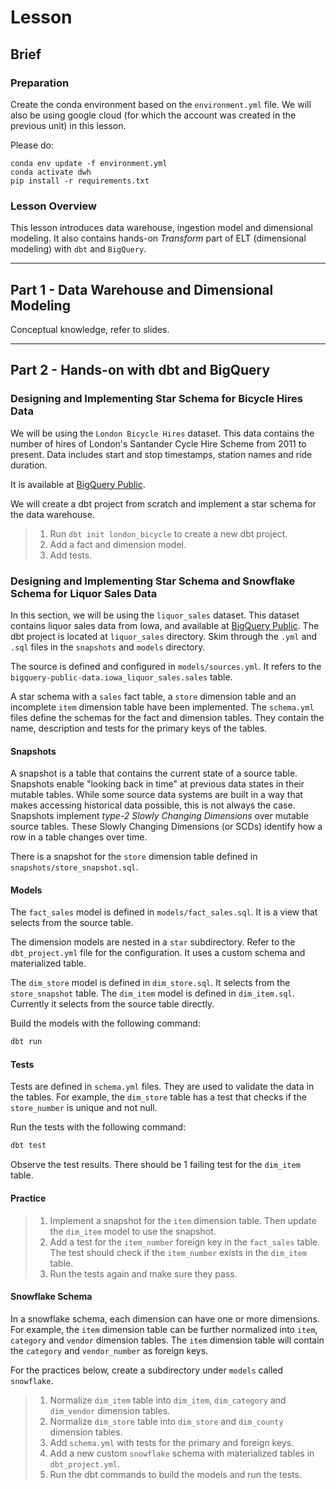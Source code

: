 # Lesson

## Brief

### Preparation

Create the conda environment based on the `environment.yml` file. We will also be using google cloud (for which the account was created in the previous unit) in this lesson.

Please do:

```
conda env update -f environment.yml
conda activate dwh
pip install -r requirements.txt
```

### Lesson Overview

This lesson introduces data warehouse, ingestion model and dimensional modeling. It also contains hands-on _Transform_ part of ELT (dimensional modeling) with `dbt` and `BigQuery`.

---

## Part 1 - Data Warehouse and Dimensional Modeling

Conceptual knowledge, refer to slides.

---

## Part 2 - Hands-on with dbt and BigQuery

### Designing and Implementing Star Schema for Bicycle Hires Data

We will be using the `London Bicycle Hires` dataset. This data contains the number of hires of London's Santander Cycle Hire Scheme from 2011 to present. Data includes start and stop timestamps, station names and ride duration.

It is available at [BigQuery Public](https://console.cloud.google.com/bigquery?p=bigquery-public-data&d=london_bicycles&page=dataset).

We will create a dbt project from scratch and implement a star schema for the data warehouse.

> 1. Run `dbt init london_bicycle` to create a new dbt project.
> 2. Add a fact and dimension model.
> 3. Add tests.

### Designing and Implementing Star Schema and Snowflake Schema for Liquor Sales Data

In this section, we will be using the `liquor_sales` dataset. This dataset contains liquor sales data from Iowa, and available at [BigQuery Public](https://console.cloud.google.com/bigquery?p=bigquery-public-data&d=iowa_liquor_sales&page=dataset). The dbt project is located at `liquor_sales` directory. Skim through the `.yml` and `.sql` files in the `snapshots` and `models` directory.

The source is defined and configured in `models/sources.yml`. It refers to the `bigquery-public-data.iowa_liquor_sales.sales` table.

A star schema with a `sales` fact table, a `store` dimension table and an incomplete `item` dimension table have been implemented. The `schema.yml` files define the schemas for the fact and dimension tables. They contain the name, description and tests for the primary keys of the tables.

#### Snapshots

A snapshot is a table that contains the current state of a source table. Snapshots enable "looking back in time" at previous data states in their mutable tables. While some source data systems are built in a way that makes accessing historical data possible, this is not always the case. Snapshots implement _type-2 Slowly Changing Dimensions_ over mutable source tables. These Slowly Changing Dimensions (or SCDs) identify how a row in a table changes over time.

There is a snapshot for the `store` dimension table defined in `snapshots/store_snapshot.sql`.

#### Models

The `fact_sales` model is defined in `models/fact_sales.sql`. It is a view that selects from the source table.

The dimension models are nested in a `star` subdirectory. Refer to the `dbt_project.yml` file for the configuration. It uses a custom schema and materialized table.

The `dim_store` model is defined in `dim_store.sql`. It selects from the `store_snapshot` table. The `dim_item` model is defined in `dim_item.sql`. Currently it selects from the source table directly.

Build the models with the following command:

```bash
dbt run
```

#### Tests

Tests are defined in `schema.yml` files. They are used to validate the data in the tables. For example, the `dim_store` table has a test that checks if the `store_number` is unique and not null.

Run the tests with the following command:

```bash
dbt test
```

Observe the test results. There should be 1 failing test for the `dim_item` table.

#### Practice

> 1. Implement a snapshot for the `item` dimension table. Then update the `dim_item` model to use the snapshot.
> 2. Add a test for the `item_number` foreign key in the `fact_sales` table. The test should check if the `item_number` exists in the `dim_item` table.
> 3. Run the tests again and make sure they pass.

#### Snowflake Schema

In a snowflake schema, each dimension can have one or more dimensions. For example, the `item` dimension table can be further normalized into `item`, `category` and `vendor` dimension tables. The `item` dimension table will contain the `category` and `vendor_number` as foreign keys.

For the practices below, create a subdirectory under `models` called `snowflake`.

> 1. Normalize `dim_item` table into `dim_item`, `dim_category` and `dim_vendor` dimension tables.
> 2. Normalize `dim_store` table into `dim_store` and `dim_county` dimension tables.
> 3. Add `schema.yml` with tests for the primary and foreign keys.
> 4. Add a new custom `snowflake` schema with materialized tables in `dbt_project.yml`.
> 5. Run the dbt commands to build the models and run the tests.
